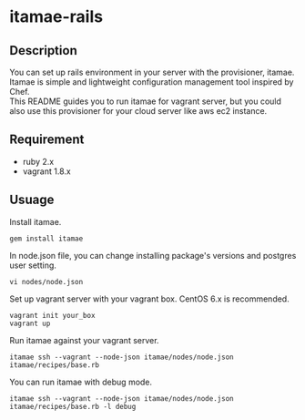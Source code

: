 # itamae-rails

## Description
You can set up rails environment in your server with the provisioner, itamae.  
Itamae is simple and lightweight configuration management tool inspired by Chef.  
This README guides you to run itamae for vagrant server, but you could also use this provisioner for your cloud server like aws ec2 instance.


## Requirement

- ruby 2.x
- vagrant 1.8.x


## Usuage

Install itamae.
```
gem install itamae
```

In node.json file, you can change installing package's versions and postgres user setting.
```
vi nodes/node.json
```

Set up vagrant server with your vagrant box. CentOS 6.x is recommended.
```
vagrant init your_box
vagrant up
```

Run itamae against your vagrant server.
```
itamae ssh --vagrant --node-json itamae/nodes/node.json itamae/recipes/base.rb
```

You can run itamae with debug mode.
```
itamae ssh --vagrant --node-json itamae/nodes/node.json itamae/recipes/base.rb -l debug
```